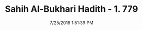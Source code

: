 ---
title        : "Sahih Al-Bukhari Hadith - 1. 779"
date         : 7/25/2018 1:51:39 PM
draft        : false
type         : "hadith"
layout       : "hadith"
BookCode     : "SHB"
VolumeNumber : "1"
HadithNumber : "779"
categories  :  ["Prayer Characteristics-Tucking hair while praying"]
tags  :  ["Ibn Abbas"]
---